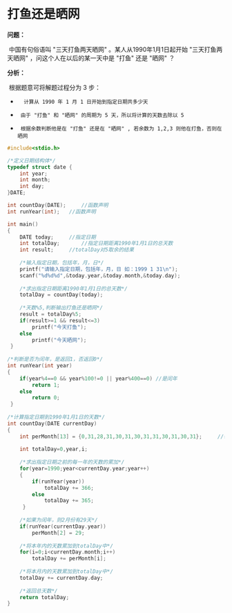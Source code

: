 # 打鱼还是晒网

**问题：**

​		中国有句俗语叫 "三天打鱼两天晒网" 。某人从1990年1月1日起开始 "三天打鱼两天晒网"  ，问这个人在以后的某一天中是 "打鱼" 还是 "晒网" ？

**分析：**

​	根据题意可将解题过程分为 3 步：

 * 		 计算从 1990 年 1 月 1 日开始到指定日期共多少天
 * 		由于 "打鱼" 和 "晒网" 的周期为 5 天，所以将计算的天数去除以 5
 * 		根据余数判断他是在 "打鱼" 还是在 "晒网" , 若余数为 1,2,3 则他在打鱼，否则在晒网 

```c
#include<stdio.h>

/*定义日期结构体*/
typedef struct date {
	int year;
	int month;
	int day;
}DATE; 

int countDay(DATE); 	//函数声明 
int runYear(int); 	//函数声明

int main()
{
	DATE today;		//指定日期 
	int totalDay;		//指定日期距离1990年1月1日的总天数 
	int result;		//totalDay对5取余的结果
	
	/*输入指定日期，包括年，月，日*/
	printf("请输入指定日期，包括年，月，日 如：1999 1 31\n");
	scanf("%d%d%d",&today.year,&today.month,&today.day);
	
	/*求出指定日期距离1990年1月1日的总天数*/ 
	totalDay = countDay(today);
	
	/*天数%5,判断输出打鱼还是晒网*/
	result = totalDay%5;
	if(result>=1 && result<=3)
		printf("今天打鱼");
	else
		printf("今天晒网"); 
 } 
 
/*判断是否为闰年，是返回1，否返回0*/
int runYear(int year)
{
	if(year%4==0 && year%100!=0 || year%400==0) //是闰年
		return 1;
	else
		return 0; 
 } 
 
/*计算指定日期到1990年1月1日的天数*/
int countDay(DATE currentDay)
{
	int perMonth[13] = {0,31,28,31,30,31,30,31,31,30,31,30,31};		//每月天数数组
	
	int totalDay=0,year,i;
	
	/*求出指定日期之前的每一年的天数的累加*/
	for(year=1990;year<currentDay.year;year++)
	{
		if(runYear(year))
			totalDay += 366;
		else
			totalDay += 365;
	 } 
	 
	/*如果为闰年，则2月份有29天*/
	if(runYear(currentDay.year))
		perMonth[2] = 29;
		
	/*将本年内的天数累加到totalDay中*/ 
	for(i=0;i<currentDay.month;i++)
		totalDay += perMonth[i];
	
	/*将本月内的天数累加到totalDay中*/
	totalDay += currentDay.day;
	
	/*返回总天数*/
	return totalDay; 
}
```

